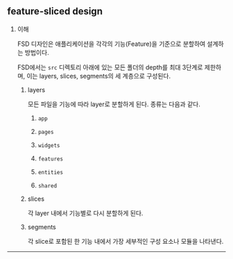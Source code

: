 ## feature-sliced design

1. 이해

   FSD 디자인은 애플리케이션을 각각의 기능(Feature)을 기준으로 분할하여 설계하는 방법이다.

   FSD에서는 `src` 디렉토리 아래에 있는 모든 폴더의 depth를 최대 3단계로 제한하며, 이는 layers, slices, segments의 세 계층으로 구성된다.

   1. layers

      모든 파일을 기능에 따라 layer로 분할하게 된다. 종류는 다음과 같다.

      1. `app`

      2. `pages`

      3. `widgets`

      4. `features`

      5. `entities`

      6. `shared`

   2. slices

      각 layer 내에서 기능별로 다시 분할하게 된다.

   3. segments

      각 slice로 포함된 한 기능 내에서 가장 세부적인 구성 요소나 모듈을 나타낸다.

---
